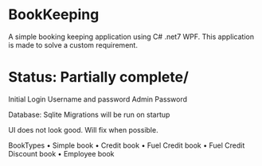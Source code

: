 # BookKeeping
A simple booking keeping application using C# .net7 WPF.
This application is made to solve a custom requirement. 

# Status: Partially complete/

Initial Login Username and password
Admin
Password



Database: Sqlite
Migrations will be run on startup

UI does not look good. Will fix when possible.



BookTypes
• Simple book
• Credit book
• Fuel Credit book
• Fuel Credit Discount book
• Employee book
